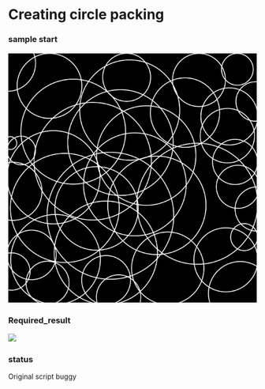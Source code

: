 # Creating circle packing

### sample start
![](diffcircle.gif)

### Required_result

![](hb_chiku.png)

### status

Original script buggy